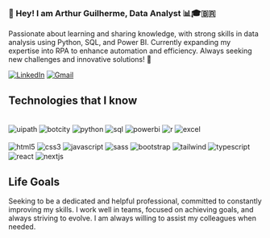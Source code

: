### 👋 Hey! I am Arthur Guilherme, Data Analyst 📊🎓🇧🇷

Passionate about learning and sharing knowledge, with strong skills in data analysis using Python, SQL, and Power BI. Currently expanding my expertise into RPA to enhance automation and efficiency. Always seeking new challenges and innovative solutions! 🚀

[![LinkedIn](https://img.shields.io/badge/LinkedIn-0077B5?style=for-the-badge&logo=linkedin&logoColor=white)](https://www.linkedin.com/in/arthurguilherme92/) [![Gmail](https://img.shields.io/badge/Gmail-D14836?style=for-the-badge&logo=gmail&logoColor=white)](mailto:arthurguilhermecontato@gmail.com)

## Technologies that I know
<div style="display: inline-block;"><br />
    <img align="center" alt="uipath" src="https://img.shields.io/badge/UiPath-7A4AF7?style=for-the-badge&logo=uipath&logoColor=white">
    <img align="center" alt="botcity" src="https://img.shields.io/badge/BotCity-FF6F00?style=for-the-badge&logo=botcity&logoColor=white">
</div>
<div style="display: inline-block;"><br />
    <img align="center" alt="python" src="https://img.shields.io/badge/Python-3776AB?style=for-the-badge&logo=python&logoColor=white">
    <img align="center" alt="sql" src="https://img.shields.io/badge/SQL-336791?style=for-the-badge&logo=postgresql&logoColor=white">
    <img align="center" alt="powerbi" src="https://img.shields.io/badge/PowerBI-F2C811?style=for-the-badge&logo=power-bi&logoColor=black">
    <img align="center" alt="r" src="https://img.shields.io/badge/R-276DC3?style=for-the-badge&logo=r&logoColor=white">
    <img align="center" alt="excel" src="https://img.shields.io/badge/Excel-217346?style=for-the-badge&logo=microsoft-excel&logoColor=white">
</div>
<br/>
<br/>
<div style="display: inline-block;">
    <img align="center" alt="html5" src="https://img.shields.io/badge/HTML5-E34F26?style=for-the-badge&logo=html5&logoColor=white">
    <img align="center" alt="css3" src="https://img.shields.io/badge/CSS3-1572B6?style=for-the-badge&logo=css3&logoColor=white">
    <img align="center" alt="javascript" src="https://img.shields.io/badge/JavaScript-F7DF1E?style=for-the-badge&logo=javascript&logoColor=black">
    <img align="center" alt="sass" src="https://img.shields.io/badge/Sass-CC6699?style=for-the-badge&logo=sass&logoColor=white">
    <img align="center" alt="bootstrap" src="https://img.shields.io/badge/Bootstrap-563D7C?style=for-the-badge&logo=bootstrap&logoColor=white">
    <img align="center" alt="tailwind" src="https://img.shields.io/badge/Tailwind_CSS-38B2AC?style=for-the-badge&logo=tailwind-css&logoColor=white">
    <img align="center" alt="typescript" src="https://img.shields.io/badge/TypeScript-007ACC?style=for-the-badge&logo=typescript&logoColor=white">
    <img align="center" alt="react" src="https://img.shields.io/badge/React-20232A?style=for-the-badge&logo=react&logoColor=61DAFB">
    <img align="center" alt="nextjs" src="https://img.shields.io/badge/Next.js-000000?style=for-the-badge&logo=nextdotjs&logoColor=white">
</div>
<br/>

## Life Goals
Seeking to be a dedicated and helpful professional, committed to constantly improving my skills. I work well in teams, focused on achieving goals, and always striving to evolve. I am always willing to assist my colleagues when needed.
